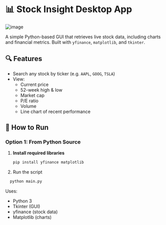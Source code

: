 # 📊 Stock Insight Desktop App

![image](https://github.com/user-attachments/assets/6f1e1d3b-b27b-4651-8344-df7251c3547a)


A simple Python-based GUI that retrieves live stock data, including charts and financial metrics. Built with `yfinance`, `matplotlib`, and `tkinter`.

## 🔍 Features

- Search any stock by ticker (e.g. `AAPL`, `GOOG`, `TSLA`)
- View:
  - Current price
  - 52-week high & low
  - Market cap
  - P/E ratio
  - Volume
  - Line chart of recent performance

## 🚀 How to Run

### Option 1: From Python Source

1. **Install required libraries**  
   ```bash
   pip install yfinance matplotlib
   ```

2. Run the script
  ```bash
    python main.py
  ```

Uses:

- Python 3
- Tkinter (GUI)
- yfinance (stock data)
- Matplotlib (charts)
